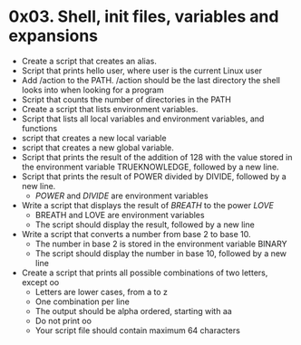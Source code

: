 # 0x03. Shell, init files, variables and expansions

- Create a script that creates an alias.
- Script that prints hello user, where user is the current Linux user
- Add /action to the PATH. /action should be the last directory the shell looks into when looking for a program
 - Script that counts the number of directories in the PATH
- Create a script that lists environment variables.
- Script that lists all local variables and environment variables, and functions
- script that creates a new local variable
-  script that creates a new global variable.
- Script that prints the result of the addition of 128 with the value stored in the environment variable TRUEKNOWLEDGE, followed by a new line.
- Script that prints the result of POWER divided by DIVIDE, followed by a new line.
	- *POWER* and *DIVIDE* are environment variables
- Write a script that displays the result of *BREATH* to the power *LOVE*
	- BREATH and LOVE are environment variables
	- The script should display the result, followed by a new line
- Write a script that converts a number from base 2 to base 10.
	- The number in base 2 is stored in the environment variable BINARY
	- The script should display the number in base 10, followed by a new line
- Create a script that prints all possible combinations of two letters, except oo
	- Letters are lower cases, from a to z
	- One combination per line
	- The output should be alpha ordered, starting with aa
	- Do not print oo
	- Your script file should contain maximum 64 characters
